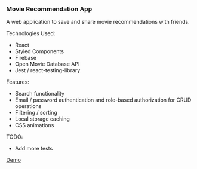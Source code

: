 ### Movie Recommendation App

A web application to save and share movie recommendations with friends.

Technologies Used:

- React
- Styled Components
- Firebase
- Open Movie Database API
- Jest / react-testing-library

Features:

- Search functionality
- Email / password authentication and role-based authorization for CRUD operations
- Filtering / sorting
- Local storage caching
- CSS animations

TODO:

- Add more tests

[Demo](https://movie-recommendations.netlify.com)
